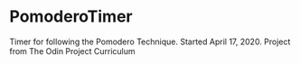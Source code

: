 # PomoderoTimer
Timer for following the Pomodero Technique. Started April 17, 2020. Project from The Odin Project Curriculum
